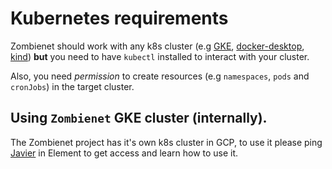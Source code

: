 # Kubernetes requirements

Zombienet should work with any k8s cluster (e.g [GKE](https://cloud.google.com/kubernetes-engine), [docker-desktop](https://docs.docker.com/desktop/kubernetes/), [kind](https://kind.sigs.k8s.io/)) **but** you need to have `kubectl` installed to interact with your cluster.

Also, you need _permission_ to create resources (e.g `namespaces`, `pods` and `cronJobs`) in the target cluster.

## Using `Zombienet` GKE cluster (internally).

The Zombienet project has it's own k8s cluster in GCP, to use it please ping [Javier](@javier:matrix.parity.io) in Element to get access and learn how to use it.
